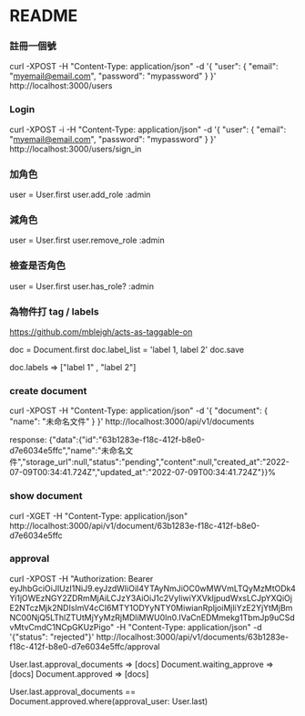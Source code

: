# README

### 註冊一個號
curl -XPOST -H "Content-Type: application/json" -d '{ "user": { "email": "myemail@email.com", "password": "mypassword" } }' http://localhost:3000/users

### Login
curl -XPOST -i -H "Content-Type: application/json" -d '{ "user": { "email": "myemail@email.com", "password": "mypassword" } }' http://localhost:3000/users/sign_in

### 加角色
user = User.first
user.add_role :admin

### 減角色
user = User.first
user.remove_role :admin

### 檢查是否角色
user = User.first
user.has_role? :admin

### 為物件打 tag / labels
https://github.com/mbleigh/acts-as-taggable-on

doc = Document.first
doc.label_list = 'label 1, label 2'
doc.save

doc.labels => ["label 1" , "label 2"]


### create document
curl -XPOST -H "Content-Type: application/json" -d '{ "document": { "name": "未命名文件" } }' http://localhost:3000/api/v1/documents

response: 
  {"data":{"id":"63b1283e-f18c-412f-b8e0-d7e6034e5ffc","name":"未命名文件","storage_url":null,"status":"pending","content":null,"created_at":"2022-07-09T00:34:41.724Z","updated_at":"2022-07-09T00:34:41.724Z"}}% 

###  show document
curl -XGET -H "Content-Type: application/json" http://localhost:3000/api/v1/document/63b1283e-f18c-412f-b8e0-d7e6034e5ffc


### approval
curl -XPOST -H "Authorization: Bearer eyJhbGciOiJIUzI1NiJ9.eyJzdWIiOiI4YTAyNmJiOC0wMWVmLTQyMzMtODk4Yi1jOWEzNGY2ZDRmMjAiLCJzY3AiOiJ1c2VyIiwiYXVkIjpudWxsLCJpYXQiOjE2NTczMjk2NDIsImV4cCI6MTY1ODYyNTY0MiwianRpIjoiMjliYzE2YjYtMjBmNC00NjQ5LThlZTUtMjYyMzRjMDliMWU0In0.IVaCnEDMmekg1TbmJp9uCSdvMtvCmdC1NCpGKUzPigo" -H "Content-Type: application/json" -d '{"status": "rejected"}' http://localhost:3000/api/v1/documents/63b1283e-f18c-412f-b8e0-d7e6034e5ffc/approval


User.last.approval_documents => [docs]
Document.waiting_approve => [docs]
Document.approved => [docs]

User.last.approval_documents == Document.approved.where(approval_user: User.last)